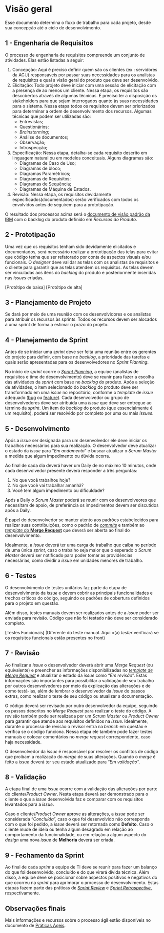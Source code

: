 # Visão geral

Esse documento determina o fluxo de trabalho para cada projeto, desde sua concepção até o ciclo de desenvolvimento.

## 1 - Engenharia de Requisitos

O processo de engenharia de requisitos compreende um conjunto de atividades. Elas estão listadas a seguir:

1. Concepção: Aqui é preciso definir quem são os clientes (ex.: servidores da AGU) responsáveis por passar suas necessidades para os analistas de requisitos e qual a visão geral do produto que deve ser desenvolvido.
2. Elicitação: Todo projeto deve iniciar com uma sessão de elicitação com a presença de ao menos um cliente. Nessa etapa, os requisitos são descobertos através de algumas técnicas. É preciso ter a disposição os stakeholders para que sejam interrogados quanto às suas necessidades para o sistema. Nessa etapa todos os requisitos devem ser priorizados para determinar a ordem de desenvolvimento dos recursos. Algumas técnicas que podem ser utilizadas são:
   * Entrevistas;
   * Questionários;
   * *Brainstorming*;
   * Análise de documentos;
   * Observação;
   * Introspecção;
3. Especificação: Nessa etapa, detalha-se cada requisito descrito em linguagem natural ou em modelos conceituais. Alguns diagramas são:
   * Diagramas de Caso de Uso;
   * Diagramas de bloco;
   * Diagramas Paramétricos;
   * Diagramas de Requisitos;
   * Diagramas de Sequência;
   * Diagramas de Máquina de Estados.
4. Revisão: Nessa etapa, os requisitos devidamente especificados(documentados) serão verificados com todos os envolvidos antes de seguirem para a prototipação.

O resultado dos processos acima será o [documento de visão padrão da IBM](/docs_templates/doc_visao.md) com o backlog do produto definido em *Recursos do Produto*.

## 2 - Prototipação

Uma vez que os requisitos tenham sido devidamente elicitados e documentados, será necessário realizar a prototipação das telas para evitar que código tenha que ser refatorado por conta de aspectos visuais e/ou funcionais. O *designer* deve validar as telas com os analistas de requisitos e o cliente para garantir que as telas atendem os requisitos.  As telas devem ser vinculadas aos itens do *backlog* do produto e posteriormente inseridas nas *issues* criadas.

[Protótipo de baixa]
[Protótipo de alta]

## 3 - Planejamento de Projeto

Se dará por meio de uma reunião com os desenvolvidores e os analistas para atribuir os recursos às sprints. Todos os recursos devem ser alocados à uma sprint de forma a estimar o prazo do projeto.

## 4 - Planejamento de Sprint

Antes de se iniciar uma *sprint* deve ser feita uma reunião entre os gerentes do projeto para definir, com base no *backlog*, a prioridade das tarefas e quais serão apresentadas para os desenvolvedores no *Sprint Planning*.

No início de *sprint* ocorre o [*Sprint Planning*](https://www.scrum.org/resources/what-is-sprint-planning), a equipe (analistas de requisitos e time de desenvolvimento) deve se reunir para fazer a escolha das atividades da *sprint* com base no *backlog* do produto. Após a seleção de atividades, o item selecionado do *backlog* do produto deve ser transformado em uma *issue* no repositório, conforme o *template* de *issue* adequado ([bug](../issue_templates/bug.md) ou [feature](/issue_templates/feature.md)). Cada desenvolvedor ou grupo de desenvolvedores deve ser atribuída uma *issue* que deve ser entregue ao término da *sprint*. Um item do *backlog* do produto (que essencialmente é um requisito), poderá ser resolvido por completo por uma ou mais *issues*.


## 5 - Desenvolvimento


Após a *issue* ser designada para um desenvolvedor ele deve iniciar os trabalhos necessários para sua realização. O desenvolvedor deve atualizar o estado da *issue* para “*Em andamento*” e buscar atualizar o *Scrum Master* a medida que algum impedimento ou dúvida ocorra.

Ao final de cada dia deverá haver um Daily de no máximo 10 minutos, onde cada desenvolvedor presente deverá responder a três perguntas:
1. No que você trabalhou hoje?
2. No que você vai trabalhar amanhã?
3. Você tem algum impedimento ou dificuldade?

Após a Daily o *Scrum Master* poderá se reunir com os desenvolveores que necessitam de apoio, de preferência os impedimentos devem ser discutidos após a Daily.

É papel do desenvolvedor se manter atento aos padrões estabelecidos para realizar suas contribuições, como o padrão de [*commits*](/politicas/contribuicao.md#Commits) e também ao [*template* do **Merge Request**](../merge_request_templates/mr_template.md) que deverá ser aberta ao final do desenvolvimento.

Idealmente, a *issue* deverá ter uma carga de trabalho que caiba no período de uma única *sprint*, caso o trabalho seja maior que o esperado o *Scrum Master* deverá ser notificado para poder tomar as providências necessárias, como dividir a *issue* em unidades menores de trabalho.

## 6 - Testes

O desenvolvimento de testes unitários faz parte da etapa de desenvolvimento da *issue* e devem cobrir as principais funcionalidades e trechos críticos do código, seguindo os padrões de cobertura definidos para o projeto em questão.

Além disso, testes manuais devem ser realizados antes de a *issue* poder ser enviada para revisão. Código que não foi testado não deve ser considerado completo.

[Testes Funcionais]
(Diferente do teste manual. Aqui o(a) *tester* verificará se os requisitos funcionais estão presentes no front)

## 7 - Revisão

Ao finalizar a *issue* o desenvolvedor deverá abrir uma *Merge Request* (ou equivalente) e preencher as informações disponibilizadas no [*template de Merge Request*](/merge_request_templates/mr_template.md) e atualizar o estado da *issue* como “*Em revisão*”. Estas informações são importantes para possibilitar a validação de seu trabalho por outros desenvolvedores por meio da explicação das alterações e de como testá-las, além de lembrar o desenvolvedor da *issue* de passos extras, como realizar o teste de seu código ou atualizar a documentação.

O código deverá ser revisado por outro desenvolvedor da equipe, seguindo os passos descritos no *Merge Request* para realizar o teste do código. A revisão também pode ser realizada por um *Scrum Master* ou *Product Owner* para garantir que atende aos requisitos definidos na *issue*. Idealmente, durante o processo de revisão o revisor entra na *branch* em questão e verifica se o código funciona. Nessa etapa ele também pode fazer testes manuais e colocar comentários no *merge request* correspondente, caso haja necessidade.

O desenvolvedor da *issue* é responsável por resolver os conflitos de código que proíbam a realização do *merge* de suas alterações. Quando o *merge* é feito a *issue* deverá ter seu estado atualizado para “*Em validação*”.

## 8 - Validação

A etapa final de uma *issue* ocorre com a validação das alterações por parte do cliente/*Product Owner*. Nesta etapa deverá ser demonstrado para o cliente o que a *issue* desenvolvida faz e comparar com os requisitos levantados para a *issue*.

Caso o cliente/*Product Owner* aprove as alterações, a *issue* pode ser considerada “*Concluída*”, caso o que foi desenvolvido não corresponda com o que foi pedido, a *issue* deverá ser retornada como **Defeito**. Caso o cliente mude de ideia ou tenha algum desagrado em relação ao comportamento da funcionalidade, ou em relação a algum aspecto do *design* uma nova *issue* de **Melhoria** deverá ser criada.

## 9 - Fechamento da Sprint

Ao final de cada *sprint* a equipe de TI deve se reunir para fazer um balanço do que foi desenvolvido, concluído e do que virará dívida técnica. Além disso, a equipe deve se posicionar sobre aspectos positivos e negativos do que ocorreu na *sprint* para aprimorar o processo de desenvolvimento. Estas etapas fazem parte das práticas de [*Sprint Review*](https://www.scrum.org/resources/what-is-a-sprint-review) e [*Sprint Retrospective*](https://www.scrum.org/resources/what-is-a-sprint-retrospective), respectivamente.


## Observações finais

Mais informações e recursos sobre o processo ágil estão disponíveis no documento de [Práticas Ágeis](/politicas/praticas-ageis.md).
